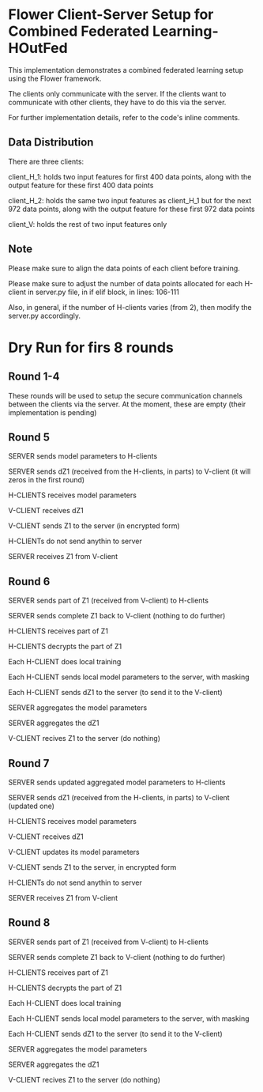 # Flower Client-Server Setup for Combined Federated Learning-HOutFed

This implementation demonstrates a combined federated learning setup using the Flower framework. 

The clients only communicate with the server. If the clients want to communicate with other clients, they have to do this via the server.

For further implementation details, refer to the code's inline comments.

## Data Distribution

There are three clients:

client_H_1: holds two input features for first 400 data points, along with the output feature for these first 400 data points

client_H_2: holds the same two input features as client_H_1 but for the next 972 data points, along with the output feature for these first 972 data points

client_V: holds the rest of two input features only

## Note

Please make sure to align the data points of each client before training.

Please make sure to adjust the number of data points allocated for each H-client in server.py file, in if elif block, in lines: 106-111

Also, in general, if the number of H-clients varies (from 2), then modify the server.py accordingly.

# Dry Run for firs 8 rounds

## Round 1-4

These rounds will be used to setup the secure communication channels between the clients via the server. At the moment, these are empty (their implementation is pending)

## Round 5

SERVER sends model parameters to H-clients

SERVER sends dZ1 (received from the H-clients, in parts) to V-client (it will zeros in the first round)

H-CLIENTS receives model parameters

V-CLIENT receives dZ1

V-CLIENT sends Z1 to the server (in encrypted form)

H-CLIENTs do not send anythin to server

SERVER receives Z1 from V-client

## Round 6

SERVER sends part of Z1 (received from V-client) to H-clients

SERVER sends complete Z1 back to V-client (nothing to do further)

H-CLIENTS receives part of Z1

H-CLIENTS decrypts the part of Z1

Each H-CLIENT does local training

Each H-CLIENT sends local model parameters to the server, with masking

Each H-CLIENT sends dZ1 to the server (to send it to the V-client)

SERVER aggregates the model parameters

SERVER aggregates the dZ1

V-CLIENT recives Z1 to the server (do nothing)

## Round 7

SERVER sends updated aggregated model parameters to H-clients

SERVER sends dZ1 (received from the H-clients, in parts) to V-client (updated one)

H-CLIENTS receives model parameters

V-CLIENT receives dZ1

V-CLIENT updates its model parameters

V-CLIENT sends Z1 to the server, in encrypted form

H-CLIENTs do not send anythin to server

SERVER receives Z1 from V-client

## Round 8

SERVER sends part of Z1 (received from V-client) to H-clients

SERVER sends complete Z1 back to V-client (nothing to do further)

H-CLIENTS receives part of Z1

H-CLIENTS decrypts the part of Z1

Each H-CLIENT does local training

Each H-CLIENT sends local model parameters to the server, with masking

Each H-CLIENT sends dZ1 to the server (to send it to the V-client)

SERVER aggregates the model parameters

SERVER aggregates the dZ1

V-CLIENT recives Z1 to the server (do nothing)